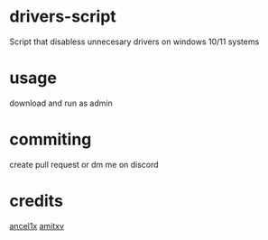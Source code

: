 # drivers-script
Script that disabless unnecesary drivers on windows 10/11 systems
# usage
download and run as admin
# commiting
create pull request or dm me on discord
# credits
[ancel1x](https://github.com/ancel1x)
[amitxv](https://github.com/amitxv)
